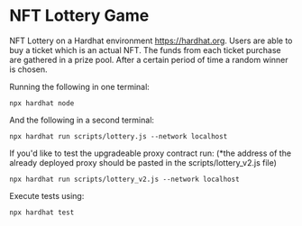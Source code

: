 # NFT Lottery Game

NFT Lottery on a Hardhat environment https://hardhat.org.
Users are able to buy a ticket which is an actual NFT. The funds from each ticket purchase are gathered in a prize pool. After a certain period of time a random winner is chosen.


Running the following in one terminal:

```shell
npx hardhat node
```

And the following in a second terminal:

```shell
npx hardhat run scripts/lottery.js --network localhost
```

If you'd like to test the upgradeable proxy contract run:
(*the address of the already deployed proxy should be pasted in the scripts/lottery_v2.js file)

```shell
npx hardhat run scripts/lottery_v2.js --network localhost
```

Execute tests using:

```shell
npx hardhat test
```